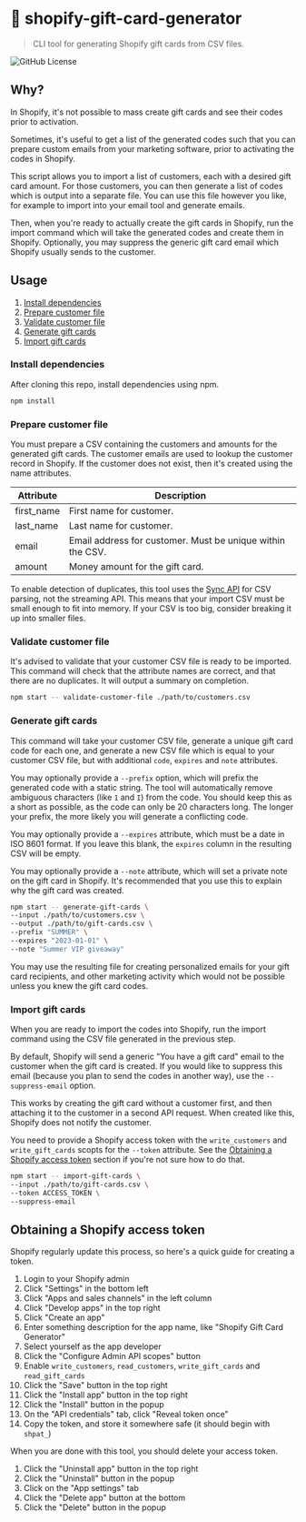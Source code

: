 # 🎁 shopify-gift-card-generator

> CLI tool for generating Shopify gift cards from CSV files.

![GitHub License](https://img.shields.io/github/license/dangreaves/shopify-gift-card-generator)

## Why?

In Shopify, it's not possible to mass create gift cards and see their codes prior to activation.

Sometimes, it's useful to get a list of the generated codes such that you can prepare custom emails from your marketing software, prior to activating the codes in Shopify.

This script allows you to import a list of customers, each with a desired gift card amount. For those customers, you can then generate a list of codes which is output into a separate file. You can use this file however you like, for example to import into your email tool and generate emails.

Then, when you're ready to actually create the gift cards in Shopify, run the import command which will take the generated codes and create them in Shopify. Optionally, you may suppress the generic gift card email which Shopify usually sends to the customer.

## Usage

1. [Install dependencies](#install-dependencies)
2. [Prepare customer file](#prepare-customer-file)
3. [Validate customer file](#validate-customer-file)
4. [Generate gift cards](#generate-gift-cards)
5. [Import gift cards](#import-gift-cards)

### Install dependencies

After cloning this repo, install dependencies using npm.

```sh
npm install
```

### Prepare customer file

You must prepare a CSV containing the customers and amounts for the generated gift cards. The customer emails are used to lookup the customer record in Shopify. If the customer does not exist, then it's created using the name attributes.

| Attribute  | Description                                                |
| ---------- | ---------------------------------------------------------- |
| first_name | First name for customer.                                   |
| last_name  | Last name for customer.                                    |
| email      | Email address for customer. Must be unique within the CSV. |
| amount     | Money amount for the gift card.                            |

To enable detection of duplicates, this tool uses the [Sync API](https://csv.js.org/parse/api/sync) for CSV parsing, not the streaming API. This means that your import CSV must be small enough to fit into memory. If your CSV is too big, consider breaking it up into smaller files.

### Validate customer file

It's advised to validate that your customer CSV file is ready to be imported. This command will check that the attribute names are correct, and that there are no duplicates. It will output a summary on completion.

```sh
npm start -- validate-customer-file ./path/to/customers.csv
```

### Generate gift cards

This command will take your customer CSV file, generate a unique gift card code for each one, and generate a new CSV file which is equal to your customer CSV file, but with additional `code`, `expires` and `note` attributes.

You may optionally provide a `--prefix` option, which will prefix the generated code with a static string. The tool will automatically remove ambiguous characters (like `1` and `I`) from the code. You should keep this as a short as possible, as the code can only be 20 characters long. The longer your prefix, the more likely you will generate a conflicting code.

You may optionally provide a `--expires` attribute, which must be a date in ISO 8601 format. If you leave this blank, the `expires` column in the resulting CSV will be empty.

You may optionally provide a `--note` attribute, which will set a private note on the gift card in Shopify. It's recommended that you use this to explain why the gift card was created.

```sh
npm start -- generate-gift-cards \
--input ./path/to/customers.csv \
--output ./path/to/gift-cards.csv \
--prefix "SUMMER" \
--expires "2023-01-01" \
--note "Summer VIP giveaway"
```

You may use the resulting file for creating personalized emails for your gift card recipients, and other marketing activity which would not be possible unless you knew the gift card codes.

### Import gift cards

When you are ready to import the codes into Shopify, run the import command using the CSV file generated in the previous step.

By default, Shopify will send a generic "You have a gift card" email to the customer when the gift card is created. If you would like to suppress this email (because you plan to send the codes in another way), use the `--suppress-email` option.

This works by creating the gift card without a customer first, and then attaching it to the customer in a second API request. When created like this, Shopify does not notify the customer.

You need to provide a Shopify access token with the `write_customers` and `write_gift_cards` scopts for the `--token` attribute. See the [Obtaining a Shopify access token](#obtaining-a-shopify-access-token) section if you're not sure how to do that.

```sh
npm start -- import-gift-cards \
--input ./path/to/gift-cards.csv \
--token ACCESS_TOKEN \
--suppress-email
```

## Obtaining a Shopify access token

Shopify regularly update this process, so here's a quick guide for creating a token.

1. Login to your Shopify admin
2. Click "Settings" in the bottom left
3. Click "Apps and sales channels" in the left column
4. Click "Develop apps" in the top right
5. Click "Create an app"
6. Enter something description for the app name, like "Shopify Gift Card Generator"
7. Select yourself as the app developer
8. Click the "Configure Admin API scopes" button
9. Enable `write_customers`, `read_customers`, `write_gift_cards` and `read_gift_cards`
10. Click the "Save" button in the top right
11. Click the "Install app" button in the top right
12. Click the "Install" button in the popup
13. On the "API credentials" tab, click "Reveal token once"
14. Copy the token, and store it somewhere safe (it should begin with `shpat_`)

When you are done with this tool, you should delete your access token.

1. Click the "Uninstall app" button in the top right
2. Click the "Uninstall" button in the popup
3. Click on the "App settings" tab
4. Click the "Delete app" button at the bottom
5. Click the "Delete" button in the popup
